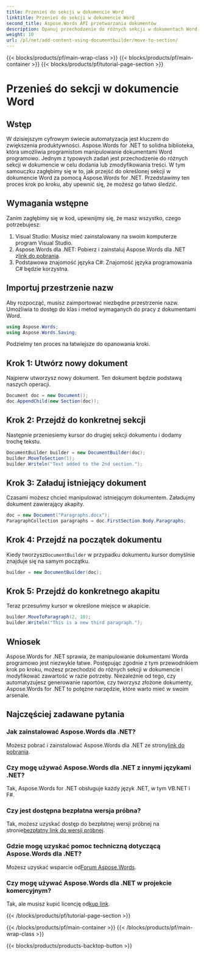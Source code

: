 ```yaml
---
title: Przenieś do sekcji w dokumencie Word
linktitle: Przenieś do sekcji w dokumencie Word
second_title: Aspose.Words API przetwarzania dokumentów
description: Opanuj przechodzenie do różnych sekcji w dokumentach Word za pomocą Aspose.Words for .NET dzięki naszemu szczegółowemu przewodnikowi krok po kroku.
weight: 10
url: /pl/net/add-content-using-documentbuilder/move-to-section/
---
```


{{< blocks/products/pf/main-wrap-class >}}
{{< blocks/products/pf/main-container >}}
{{< blocks/products/pf/tutorial-page-section >}}

# Przenieś do sekcji w dokumencie Word

## Wstęp

W dzisiejszym cyfrowym świecie automatyzacja jest kluczem do zwiększenia produktywności. Aspose.Words for .NET to solidna biblioteka, która umożliwia programistom manipulowanie dokumentami Word programowo. Jednym z typowych zadań jest przechodzenie do różnych sekcji w dokumencie w celu dodania lub zmodyfikowania treści. W tym samouczku zagłębimy się w to, jak przejść do określonej sekcji w dokumencie Word za pomocą Aspose.Words for .NET. Przedstawimy ten proces krok po kroku, aby upewnić się, że możesz go łatwo śledzić.

## Wymagania wstępne

Zanim zagłębimy się w kod, upewnijmy się, że masz wszystko, czego potrzebujesz:

1. Visual Studio: Musisz mieć zainstalowany na swoim komputerze program Visual Studio.
2.  Aspose.Words dla .NET: Pobierz i zainstaluj Aspose.Words dla .NET z[link do pobrania](https://releases.aspose.com/words/net/).
3. Podstawowa znajomość języka C#: Znajomość języka programowania C# będzie korzystna.

## Importuj przestrzenie nazw

Aby rozpocząć, musisz zaimportować niezbędne przestrzenie nazw. Umożliwia to dostęp do klas i metod wymaganych do pracy z dokumentami Word.

```csharp
using Aspose.Words;
using Aspose.Words.Saving;
```

Podzielmy ten proces na łatwiejsze do opanowania kroki.

## Krok 1: Utwórz nowy dokument

Najpierw utworzysz nowy dokument. Ten dokument będzie podstawą naszych operacji.

```csharp
Document doc = new Document();
doc.AppendChild(new Section(doc));
```

## Krok 2: Przejdź do konkretnej sekcji

Następnie przeniesiemy kursor do drugiej sekcji dokumentu i dodamy trochę tekstu.

```csharp
DocumentBuilder builder = new DocumentBuilder(doc);
builder.MoveToSection(1);
builder.Writeln("Text added to the 2nd section.");
```

## Krok 3: Załaduj istniejący dokument

Czasami możesz chcieć manipulować istniejącym dokumentem. Załadujmy dokument zawierający akapity.

```csharp
doc = new Document("Paragraphs.docx");
ParagraphCollection paragraphs = doc.FirstSection.Body.Paragraphs;
```

## Krok 4: Przejdź na początek dokumentu

Kiedy tworzysz`DocumentBuilder` w przypadku dokumentu kursor domyślnie znajduje się na samym początku.

```csharp
builder = new DocumentBuilder(doc);
```

## Krok 5: Przejdź do konkretnego akapitu

Teraz przesuńmy kursor w określone miejsce w akapicie.

```csharp
builder.MoveToParagraph(2, 10);
builder.Writeln("This is a new third paragraph.");
```

## Wniosek

Aspose.Words for .NET sprawia, że manipulowanie dokumentami Worda programowo jest niezwykle łatwe. Postępując zgodnie z tym przewodnikiem krok po kroku, możesz przechodzić do różnych sekcji w dokumencie i modyfikować zawartość w razie potrzeby. Niezależnie od tego, czy automatyzujesz generowanie raportów, czy tworzysz złożone dokumenty, Aspose.Words for .NET to potężne narzędzie, które warto mieć w swoim arsenale.

## Najczęściej zadawane pytania

### Jak zainstalować Aspose.Words dla .NET?
 Możesz pobrać i zainstalować Aspose.Words dla .NET ze strony[link do pobrania](https://releases.aspose.com/words/net/).

### Czy mogę używać Aspose.Words dla .NET z innymi językami .NET?
Tak, Aspose.Words for .NET obsługuje każdy język .NET, w tym VB.NET i F#.

### Czy jest dostępna bezpłatna wersja próbna?
 Tak, możesz uzyskać dostęp do bezpłatnej wersji próbnej na stronie[bezpłatny link do wersji próbnej](https://releases.aspose.com/).

### Gdzie mogę uzyskać pomoc techniczną dotyczącą Aspose.Words dla .NET?
 Możesz uzyskać wsparcie od[Forum Aspose.Words](https://forum.aspose.com/c/words/8).

### Czy mogę używać Aspose.Words dla .NET w projekcie komercyjnym?
 Tak, ale musisz kupić licencję od[kup link](https://purchase.aspose.com/buy).

{{< /blocks/products/pf/tutorial-page-section >}}

{{< /blocks/products/pf/main-container >}}
{{< /blocks/products/pf/main-wrap-class >}}

{{< blocks/products/products-backtop-button >}}
